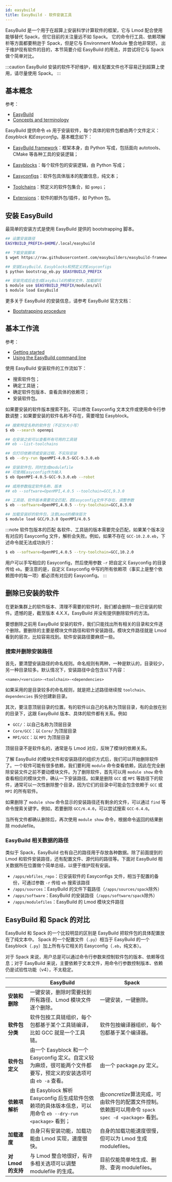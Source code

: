 ```yaml
---
id: easybuild
title: EasyBuild - 软件安装工具
---
```


EasyBuild 是一个用于在超算上安装科学计算软件的框架，它与 Lmod 配合使用能够替代 Spack，但它目前的关注量远不如 Spack。
它的命令行工具、依赖项解析等方面都要稍逊于 Spack，但是它与 Environment Module 整合地非常好。
出于维护现有软件的目的，本节简要介绍 EasyBuild 的用法，并尝试将它与 Spack 做个简单对比。

:::caution
EasyBuild 安装的软件不好维护，相关配置文件也不容易迁到超算上使用，请尽量使用 Spack。
:::

## 基本概念

参考：

- [EasyBuild](https://easybuild.readthedocs.io/en/latest/)
- [Concepts and terminology](https://easybuild.readthedocs.io/en/latest/Concepts_and_Terminology.html)

EasyBuild 提供命令 `eb` 用于安装软件，每个具体的软件包都由两个文件定义：*Easyblock* 和*Easyconfig*。基本概念如下：

- [EasyBuild framework](https://github.com/easybuilders/easybuild-framework)：框架本身，由 Python 写成，包括面向 autotools、CMake 等各种工具的安装逻辑；

- [Easyblocks](https://github.com/easybuilders/easybuild-easyblocks)：每个软件包的安装逻辑，由 Python 写成；

- [Easyconfigs](https://github.com/easybuilders/easybuild-easyconfigs)：软件包具体版本的配置信息，纯文本；

- [Toolchains](https://easybuild.readthedocs.io/en/latest/Common-toolchains.html#common-toolchains)：预定义的软件包集合，如 `gompi`；

- [Extensions](https://easybuild.readthedocs.io/en/latest/Partial_installations.html#installing-additional-extensions-using-k-skip)：软件的额外包/插件，如 Python 包。

## 安装 EasyBuild

最简单的安装方式是使用 EasyBuild 提供的 bootstrapping 脚本。

```bash
## 设置安装路径
EASYBUILD_PREFIX=$HOME/.local/easybuild

## 下载安装脚本
$ wget https://raw.githubusercontent.com/easybuilders/easybuild-framework/develop/easybuild/scripts/bootstrap_eb.py

## 安装EasyBuild、Easyblocks和预定义的Easyconfigs
$ python bootstrap_eb.py $EASYBUILD_PREFIX

## 安装完成后会生成EasyBuild的模块文件，加载即可
$ module use $EASYBUILD_PREFIX/modules/all
$ module load EasyBuild
```

更多关于 EasyBuild 的安装信息，请参考 EasyBuild 官方文档：
- [Bootstrapping procedure](https://easybuild.readthedocs.io/en/latest/Installation.html#bootstrapping-procedure)

## 基本工作流

参考：

- [Getting started](https://easybuild.readthedocs.io/en/latest/index.html#getting-started)
- [Using the EasyBuild command line](https://easybuild.readthedocs.io/en/latest/Using_the_EasyBuild_command_line.html)

使用 EasyBuild 安装软件的工作流如下：

- 搜索软件包；
- 确定工具链；
- 确定软件包版本、查看具体的依赖项；
- 安装软件包。

如果要安装的软件版本搜索不到，可以修改 Easyconfig 文本文件或使用命令行参数调整；如果要安装的软件名称不存在，需要增加 Easyblock。

```bash
## 搜索特定名称的软件包（不区分大小写）
$ eb --search openmpi

## 在安装之前可以查看所有可用的工具链
## eb --list-toolchains

## 仅打印依赖项或安装过程，不实际安装
$ eb --dry-run OpenMPI-4.0.5-GCC-9.3.0.eb

## 安装软件包，同时生成modulefile
## 可使用Easyconfig作为输入
$ eb OpenMPI-4.0.5-GCC-9.3.0.eb --robot

## 或用参数指定软件名称、版本
## eb --software=OpenMPI,4.0.5 --toolchain=GCC,9.3.0

## 工具链、软件版本需要完全匹配，若Easyconfig文件不存在，调整参数
$ eb --software=OpenMPI,4.0.5 --try-toolchain=GCC,8.3.0

## 加载安装好的软件包，注意Lmod的模块层次
$ module load GCC/9.3.0 OpenMPI/4.0.5
```

:::note 软件包版本的匹配
各软件、工具链的版本需要完全匹配，如果某个版本没有对应的 Easyconfig 文件，解析会失败。例如，如果不存在 `GCC-10.2.0.eb`，下述命令就无法成功执行：

```bash
$ eb --software=OpenMPI,4.0.5 --try-toolchain=GCC,10.2.0
```

用户可以手写相应的 Easyconfig，然后使用参数 `-r` 把自定义 Easyconfig 的目录传给 `eb`。要注意的是，自定义 Easyconfig 中写的所有依赖项（事实上是整个依赖图中的每一项）都必须有对应的 Easyconfig。
:::

## 删除已安装的软件

在更新集群上的软件版本、清理不需要的软件时，我们都会删除一些已安装的软件。遗憾的是，截至版本 4.X.X，EasyBuild 并没有提供删除软件的方法。

要想删除之前用 EasyBuild 安装的软件，我们只能找出所有相关的目录和文件逐个删除。要删除的主要是模块文件路径和软件安装路径。模块文件路径就是 Lmod 看到的层次，比较容易找到。软件安装路径要麻烦一些。

### 搜索并删除安装路径

首先，要清楚安装路径的命名规则。命名规则有两种，一种是默认的，目录较少，另一种目录较多。默认情况下，安装路径中会包含以下内容：

`<name>/<version>-<toolchain>-<dependencies>`

如果采用的是目录较多的命名规则，就是把上述路径继续按 `toolchain`、`dependencies` 拆分创建新目录。

其次，要注意顶层目录的位置。有的软件以自己的名称为顶层目录，有的会放在别的目录下，这跟 EasyBuild 版本、具体的软件都有关系。例如

- `GCC/`：以自己名称为顶层目录
- `Core/GCC`：以 `Core/` 为顶层目录
- `MPI/GCC`：以 `MPI` 为顶层目录

顶层目录不是软件名的，通常是与 Lmod 对应，反映了模块的依赖关系。

了解 EasyBuild 的模块文件和安装路径的组织方式后，我们可以开始删除软件了。一个软件可能有很多依赖，我们要利用 `module` 命令查看依赖，因此在完全删除安装文件之前不要动模块文件。为了删除软件，首先可以用 `module show` 命令查看相应的模块文件，确认一下安装路径。如果是删除 `GCC` 或 `MPI` 等路径下的软件，通常可以一次性删除整个目录，因为它们的目录中可能会包含依赖于 `GCC` 或 `MPI` 的所有软件。

如果删除了 `module show` 命令显示的安装路径还有剩余的文件，可以通过 `find` 等命令搜索关键字。例如，若要删除 `GCC/6.4.0`，可以尝试搜索 `GCC-6.4.0`。

当所有文件都确认删除后，再次使用 `module show` 命令，根据命令返回的结果删除 modulefile。

### EasyBuild 相关数据的路径

类似于 Spack，EasyBuild 也有自己的路径用于存放各种数据。除了前面提到的 Lmod 和软件安装路径，还有配置文件、源代码的路径等。下面对 EasyBuild 相关数据所在位置做个简单总结，以便于维护现有安装。

- `/apps/ebfiles_repo`：已安装软件的 Easyconfigs 文件，相当于配置的备份，可通过参数 `-r` 传给 `eb` 搜索该路径
- `/apps/sources`：EasyBuild 的文件下载路径（`/apps/sources/spack`除外）
- `/apps/software`：EasyBuild 的安装路径（`/apps/software/spack`除外）
- `/apps/modulefiles`：EasyBuild 的 Lmod 模块文件路径

## EasyBuild 和 Spack 的对比

EasyBuild 和 Spack 的一个比较明显的区别是 EasyBuild 把软件包的具体配置放在了纯文本中。
Spack 的一个配置文件（`.py`）相当于 EasyBuild 的一个 Easyblock（`.py`）加上所有与它相关的 Easyconfig（`.eb`，纯文本）。

对于 Spack 来说，用户总是可以通过命令行参数来控制软件包的版本、依赖等信息；对于 EasyBuild 来说，主要依赖于文本文件，用命令行参数控制版本、依赖仍是试验性功能（v4），不太稳定。

|                  | EasyBuild                                                    | Spack                                                        |
| ---------------- | ------------------------------------------------------------ | ------------------------------------------------------------ |
| **安装和删除**   | 一键安装，删除时需要找到所有路径、Lmod 模块文件逐个删除。    | 一键安装，一键删除。                                         |
| **软件包分类**   | 软件包按工具链组织，每个包都基于某个工具链编译，比如 GCC 就是一个工具链。 | 软件包按编译器组织，每个包都基于某个编译器。                 |
| **软件包定义**   | 由一个 Easyblock 和一个 Easyconfig 定义。自定义较为麻烦，很可能两个文件都要写，预定义的安装选项可由 `eb -a` 查看。 | 由一个 package.py 定义。                                     |
| **依赖项解析**   | 由 Easyblock 解析 Easyconfig 后生成软件包依赖项的具体版本信息，可以用命令 `eb --dry-run <package>` 看到； | 由*concretize*算法完成，可由软件包的配置文件控制。依赖图可以用命令 `spack spec -d <package>` 看到。 |
| **加载速度**     | 自身只有安装功能，加载功能由 Lmod 实现，速度很快。           | 自身的加载功能速度很慢，但可以为 Lmod 生成 modulefiles。     |
| **对Lmod的支持** | 与 Lmod 整合地很好，有许多相关选项可以调整 modulefile 的生成。 | 目前仅能简单地生成、删除、查询 modulefiles。                 |
